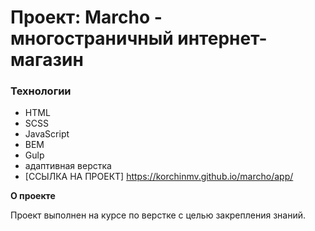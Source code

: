 # Проект: Marcho - многостраничный интернет-магазин

### Технологии

- HTML
- SCSS
- JavaScript
- BEM
- Gulp
- адаптивная верстка
- [ССЫЛКА НА ПРОЕКТ] https://korchinmv.github.io/marcho/app/

**О проекте**

Проект выполнен на курсе по верстке с целью закрепления знаний.


